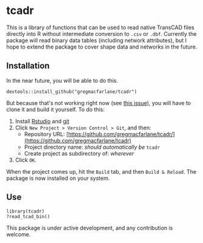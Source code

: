 tcadr
==============

This is a library of functions that can be used to read native TransCAD files
directly into R without intermediate conversion to `.csv` or `.dbf`. Currently 
the package will read binary data tables (including network attributes), but I 
hope to extend the package to cover shape data and networks in the future.

Installation
--------------
In the near future, you will be able to do this. 

    devtools::install_github("gregmacfarlane/tcadr")
    
But because that's not working right now (see 
[this issue](https://github.com/gregmacfarlane/tcadr/issues/1)), you will have 
to clone it and build it yourself. To do this:

  1. Install [Rstudio](http://www.rstudio.com/) and [git](http://git-scm.com/download/win)
  2. Click `New Project > Version Control > Git`, and then:
     - Repository URL: [https://github.com/gregmacfarlane/tcadr/](https://github.com/gregmacfarlane/tcadr)
     - Project directory name: *should automatically be* `tcadr`
     - Create project as subdirectory of: *wherever*
  3. Click `OK`.
  
When the project comes up, hit the `Build` tab, and then `Build & Reload`. The
package is now installed on your system.

Use
--------------

    library(tcadr)
    ?read_tcad_bin()
    

This package is under active development, and any contribution is welcome.

